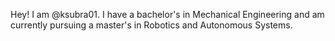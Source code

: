 Hey! I am @ksubra01. I have a bachelor's in Mechanical Engineering and am currently pursuing a master's in Robotics and Autonomous Systems.
<!---
ksubra01/ksubra01 is a ✨ special ✨ repository because its `README.md` (this file) appears on your GitHub profile.
You can click the Preview link to take a look at your changes.
--->
